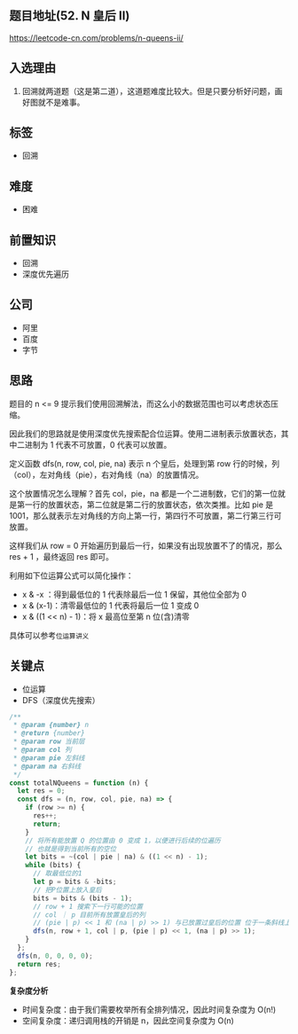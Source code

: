 ## 题目地址(52. N 皇后 II)

https://leetcode-cn.com/problems/n-queens-ii/

## 入选理由

1. 回溯就两道题（这是第二道），这道题难度比较大。但是只要分析好问题，画好图就不是难事。

## 标签

- 回溯

## 难度

- 困难

## 前置知识

- 回溯
- 深度优先遍历

## 公司

- 阿里
- 百度
- 字节

## 思路

题目的 n <= 9 提示我们使用回溯解法，而这么小的数据范围也可以考虑状态压缩。

因此我们的思路就是使用深度优先搜索配合位运算。使用二进制表示放置状态，其中二进制为 1 代表不可放置，0 代表可以放置。

定义函数 dfs(n, row, col, pie, na) 表示 n 个皇后，处理到第 row 行的时候，列（col），左对角线（pie），右对角线（na）的放置情况。

这个放置情况怎么理解？首先 col，pie，na 都是一个二进制数，它们的第一位就是第一行的放置状态，第二位就是第二行的放置状态，依次类推。比如 pie 是 1001，那么就表示左对角线的方向上第一行，第四行不可放置，第二行第三行可放置。

这样我们从 row = 0 开始遍历到最后一行，如果没有出现放置不了的情况，那么 res + 1 ，最终返回 res 即可。

利用如下位运算公式可以简化操作：

- x & -x ：得到最低位的 1 代表除最后一位 1 保留，其他位全部为 0
- x & (x-1)：清零最低位的 1 代表将最后一位 1 变成 0
- x & ((1 << n) - 1)：将 x 最高位至第 n 位(含)清零

具体可以参考`位运算讲义`

## 关键点

- 位运算
- DFS（深度优先搜索）

```js
/**
 * @param {number} n
 * @return {number}
 * @param row 当前层
 * @param col 列
 * @param pie 左斜线
 * @param na 右斜线
 */
const totalNQueens = function (n) {
  let res = 0;
  const dfs = (n, row, col, pie, na) => {
    if (row >= n) {
      res++;
      return;
    }
    // 将所有能放置 Q 的位置由 0 变成 1，以便进行后续的位遍历
    // 也就是得到当前所有的空位
    let bits = ~(col | pie | na) & ((1 << n) - 1);
    while (bits) {
      // 取最低位的1
      let p = bits & -bits;
      // 把P位置上放入皇后
      bits = bits & (bits - 1);
      // row + 1 搜索下一行可能的位置
      // col ｜ p 目前所有放置皇后的列
      // (pie | p) << 1 和 (na | p) >> 1) 与已放置过皇后的位置 位于一条斜线上的位置
      dfs(n, row + 1, col | p, (pie | p) << 1, (na | p) >> 1);
    }
  };
  dfs(n, 0, 0, 0, 0);
  return res;
};
```

**复杂度分析**

- 时间复杂度：由于我们需要枚举所有全排列情况，因此时间复杂度为 O(n!)
- 空间复杂度：递归调用栈的开销是 n，因此空间复杂度为 O(n)
